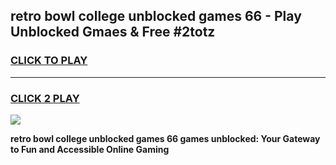 
## retro bowl college unblocked games 66 - Play Unblocked Gmaes & Free #2totz
<h3>
<a href="https://premium.freeplayer.one?title=retro_bowl_college_unblocked_games_66&ref=01M">CLICK TO PLAY</a></h3>
<hr>

<h3>
<a href="https://premium.freeplayer.one?title=retro_bowl_college_unblocked_games_66&ref=01M">CLICK 2 PLAY</a>
  
</h3>

<a href="https://premium.freeplayer.one?title=retro_bowl_college_unblocked_games_66&ref=01M"><img src="https://clearcache.store/games.png"></a>


**retro bowl college unblocked games 66 games unblocked: Your Gateway to Fun and Accessible Online Gaming**
